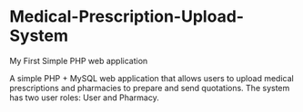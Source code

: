 # Medical-Prescription-Upload-System

My First Simple PHP web application 

A simple PHP + MySQL web application that allows users to upload medical prescriptions and pharmacies to prepare and send quotations. The system has two user roles: User and Pharmacy.

